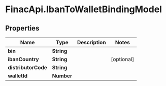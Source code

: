 # FinacApi.IbanToWalletBindingModel

## Properties
Name | Type | Description | Notes
------------ | ------------- | ------------- | -------------
**bin** | **String** |  | 
**ibanCountry** | **String** |  | [optional] 
**distributorCode** | **String** |  | 
**walletId** | **Number** |  | 
